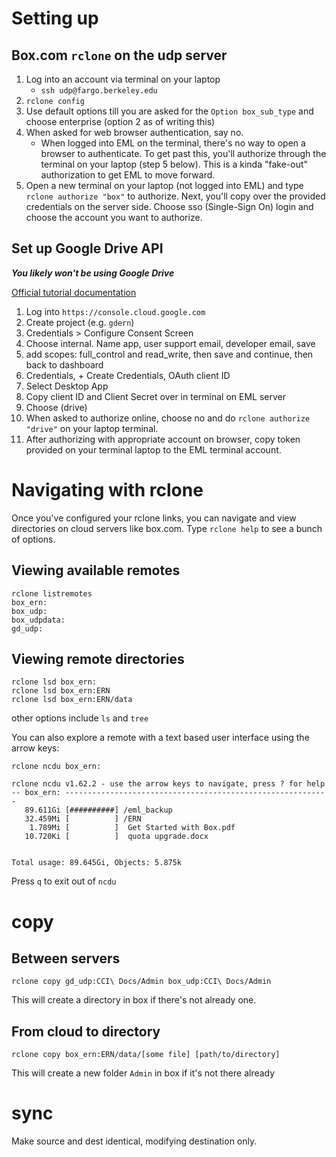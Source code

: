 # Setting up
## Box.com `rclone` on the udp server

1. Log into an account via terminal on your laptop
    * `ssh udp@fargo.berkeley.edu`
2. `rclone config`
3. Use default options till you are asked for the `Option box_sub_type` and choose enterprise (option 2 as of writing this)
4. When asked for web browser authentication, say no.
    * When logged into EML on the terminal, there's no way to open a browser to authenticate. To get past this, you'll authorize through the terminal on your laptop (step 5 below). This is a kinda "fake-out" authorization to get EML to move forward.
5. Open a new terminal on your laptop (not logged into EML) and type `rclone authorize "box"` to authorize. Next, you'll copy over the provided credentials on the server side. Choose sso (Single-Sign On) login and choose the account you want to authorize.

## Set up Google Drive API

***You likely won't be using Google Drive***


[Official tutorial documentation](https://rclone.org/drive/#making-your-own-client-id)


1. Log into `https://console.cloud.google.com`
2. Create project (e.g. `gdern`)
3. Credentials > Configure Consent Screen
4. Choose internal. Name app, user support email, developer email, save
5. add scopes: full_control and read_write, then save and continue, then back to dashboard
6. Credentials, + Create Credentials, OAuth client ID
7. Select Desktop App
8. Copy client ID and Client Secret over in terminal on EML server
9. Choose (drive)
10. When asked to authorize online, choose no and do `rclone authorize "drive"` on your laptop terminal.
11. After authorizing with appropriate account on browser, copy token provided on your terminal laptop to the EML terminal account.

# Navigating with rclone

Once you've configured your rclone links, you can navigate and view directories on cloud servers like box.com. Type `rclone help` to see a bunch of options.

## Viewing available remotes

```
rclone listremotes
box_ern:
box_udp:
box_udpdata:
gd_udp:
```

## Viewing remote directories

```
rclone lsd box_ern:
rclone lsd box_ern:ERN
rclone lsd box_ern:ERN/data
```
other options include `ls` and `tree`

You can also explore a remote with a text based user interface using the arrow keys:
```
rclone ncdu box_ern:

rclone ncdu v1.62.2 - use the arrow keys to navigate, press ? for help
-- box_ern: -----------------------------------------------------------
   89.611Gi [##########] /eml_backup
   32.459Mi [          ] /ERN
    1.789Mi [          ]  Get Started with Box.pdf
   10.720Ki [          ]  quota upgrade.docx


Total usage: 89.645Gi, Objects: 5.875k

```

Press `q` to exit out of `ncdu`

# copy
## Between servers

`rclone copy gd_udp:CCI\ Docs/Admin box_udp:CCI\ Docs/Admin`

This will create a directory in box if there's not already one.

## From cloud to directory
`rclone copy box_ern:ERN/data/[some file] [path/to/directory]`


This will create a new folder `Admin` in box if it's not there already

# sync

Make source and dest identical, modifying destination only.